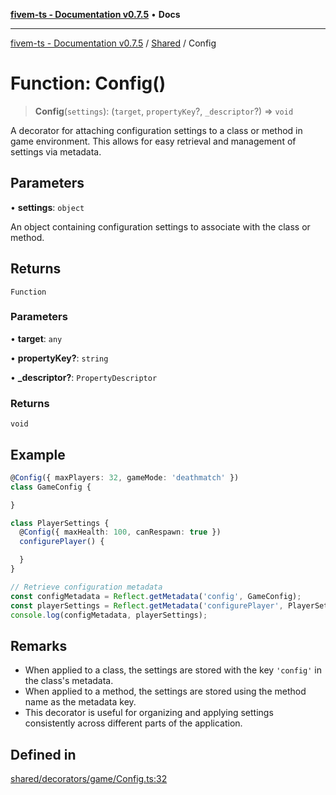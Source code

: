[**fivem-ts - Documentation v0.7.5**](../../../README.md) • **Docs**

***

[fivem-ts - Documentation v0.7.5](../../../README.md) / [Shared](../README.md) / Config

# Function: Config()

> **Config**(`settings`): (`target`, `propertyKey`?, `_descriptor`?) => `void`

A decorator for attaching configuration settings to a class or method in game environment.
This allows for easy retrieval and management of settings via metadata.

## Parameters

• **settings**: `object`

An object containing configuration settings to associate with the class or method.

## Returns

`Function`

### Parameters

• **target**: `any`

• **propertyKey?**: `string`

• **\_descriptor?**: `PropertyDescriptor`

### Returns

`void`

## Example

```ts
@Config({ maxPlayers: 32, gameMode: 'deathmatch' })
class GameConfig {

}

class PlayerSettings {
  @Config({ maxHealth: 100, canRespawn: true })
  configurePlayer() {

  }
}

// Retrieve configuration metadata
const configMetadata = Reflect.getMetadata('config', GameConfig);
const playerSettings = Reflect.getMetadata('configurePlayer', PlayerSettings.prototype);
console.log(configMetadata, playerSettings);
```

## Remarks

- When applied to a class, the settings are stored with the key `'config'` in the class's metadata.
- When applied to a method, the settings are stored using the method name as the metadata key.
- This decorator is useful for organizing and applying settings consistently across different parts of the application.

## Defined in

[shared/decorators/game/Config.ts:32](https://github.com/Purpose-Dev/fivem-ts/blob/main/src/shared/decorators/game/Config.ts#L32)
